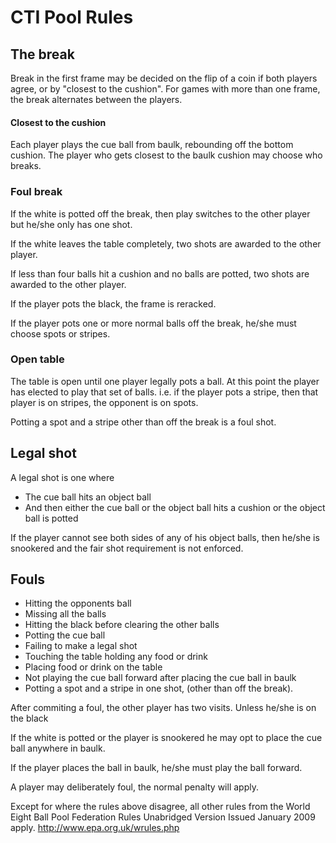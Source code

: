 # CTI Pool Rules

## The break
Break in the first frame may be decided on the flip of a coin if both players agree, or by "closest to the cushion".
For games with more than one frame, the break alternates between the players.

#### Closest to the cushion

Each player plays the cue ball from baulk, rebounding off the bottom cushion. The player who gets closest to the baulk cushion may choose who breaks.

### Foul break

If the white is potted off the break, then play switches to the other player but he/she only has one shot.

If the white leaves the table completely, two shots are awarded to the other player.

If less than four balls hit a cushion and no balls are potted, two shots are awarded to the other player.

If the player pots the black, the frame is reracked.

If the player pots one or more normal balls off the break, he/she must choose spots or stripes.

### Open table

The table is open until one player legally pots a ball.  At this point the player has elected to play that set of balls. i.e. if the player pots a stripe, then that player is on stripes, the opponent is on spots.

Potting a spot and a stripe other than off the break is a foul shot.

## Legal shot
A legal shot is one where
 - The cue ball hits an object ball 
 - And then either the cue ball or the object ball hits a cushion or the object ball is potted

If the player cannot see both sides of any of his object balls, then he/she is snookered and the fair shot requirement is not enforced.

## Fouls
 - Hitting the opponents ball
 - Missing all the balls
 - Hitting the black before clearing the other balls
 - Potting the cue ball
 - Failing to make a legal shot
 - Touching the table holding any food or drink
 - Placing food or drink on the table
 - Not playing the cue ball forward after placing the cue ball in baulk
 - Potting a spot and a stripe in one shot, (other than off the break).

After commiting a foul, the other player has two visits.  Unless he/she is on the black

If the white is potted or the player is snookered he may opt to place the cue ball anywhere in baulk.

If the player places the ball in baulk, he/she must play the ball forward.

A player may deliberately foul, the normal penalty will apply.

Except for where the rules above disagree, all other rules from the World Eight Ball Pool Federation Rules Unabridged Version Issued January 2009 apply. http://www.epa.org.uk/wrules.php


